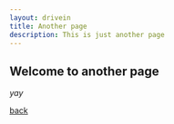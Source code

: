 ```yaml
---
layout: drivein
title: Another page
description: This is just another page
---
```


## Welcome to another page

_yay_

[back](./)
